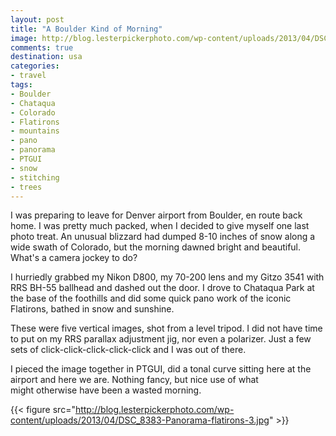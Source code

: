 ```yaml
---
layout: post
title: "A Boulder Kind of Morning"
image: http://blog.lesterpickerphoto.com/wp-content/uploads/2013/04/DSC_8383-Panorama-flatirons-3.jpg
comments: true
destination: usa
categories:
- travel
tags:
- Boulder
- Chataqua
- Colorado
- Flatirons
- mountains
- pano
- panorama
- PTGUI
- snow
- stitching
- trees
---
```

I was preparing to leave for Denver airport from Boulder, en route back home. I was pretty much packed, when I decided to give myself one last photo treat. An unusual blizzard had dumped 8-10 inches of snow along a wide swath of Colorado, but the morning dawned bright and beautiful. What's a camera jockey to do?

I hurriedly grabbed my Nikon D800, my 70-200 lens and my Gitzo 3541 with RRS BH-55 ballhead and dashed out the door. I drove to Chataqua Park at the base of the foothills and did some quick pano work of the iconic Flatirons, bathed in snow and sunshine.

These were five vertical images, shot from a level tripod. I did not have time to put on my RRS parallax adjustment jig, nor even a polarizer. Just a few sets of click-click-click-click-click and I was out of there.

I pieced the image together in PTGUI, did a tonal curve sitting here at the airport and here we are. Nothing fancy, but nice use of what might otherwise have been a wasted morning.

{{< figure src="http://blog.lesterpickerphoto.com/wp-content/uploads/2013/04/DSC_8383-Panorama-flatirons-3.jpg" >}}
